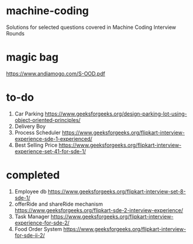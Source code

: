 # machine-coding
Solutions for selected questions covered in Machine Coding Interview Rounds

# magic bag
https://www.andiamogo.com/S-OOD.pdf

# to-do
1. Car Parking https://www.geeksforgeeks.org/design-parking-lot-using-object-oriented-principles/
2. Delivery Boy 
3. Process Scheduler https://www.geeksforgeeks.org/flipkart-interview-experience-sde-1-experienced/
4. Best Selling Price https://www.geeksforgeeks.org/flipkart-interview-experience-set-41-for-sde-1/

# completed
1. Employee db https://www.geeksforgeeks.org/flipkart-interview-set-8-sde-1/
2. offerRide and shareRide mechanism https://www.geeksforgeeks.org/flipkart-sde-2-interview-experience/
3. Task Manager https://www.geeksforgeeks.org/flipkart-interview-experience-for-sde-2/
4. Food Order System https://www.geeksforgeeks.org/flipkart-interview-for-sde-ii-2/
 
